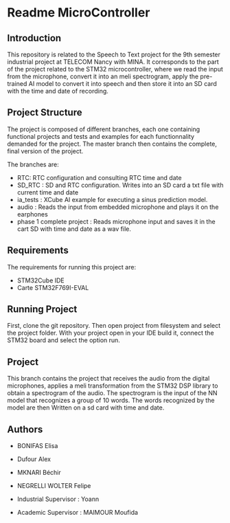 # Readme MicroController

## Introduction

This repository is related to the Speech to Text project for the 9th semester industrial project at TELECOM Nancy with MINA. It corresponds to the part of the project related to the STM32 microcontroller, where we read the input from the microphone, convert it into an meli spectrogram, apply the pre-trained AI model to convert it into speech and then store it into an SD card with the time and date of recording.

## Project Structure

The project is composed of different branches, each one containing functional projects and tests and examples for each functionnality demanded for the project. The master branch then contains the complete, final version of the project.

The branches are:

- RTC: RTC configuration and consulting RTC time and date
- SD_RTC : SD and RTC configuration. Writes into an SD card a txt file with current time and date
- ia_tests : XCube AI example for executing a sinus prediction model.
- audio : Reads the input from embedded microphone and plays it on the earphones
- phase 1 complete project : Reads microphone input and saves it in the cart SD with time and date as a wav file.

## Requirements

The requirements for running this project are:

- STM32Cube IDE
- Carte STM32F769I-EVAL

## Running Project

First, clone the git repository. Then open project from filesystem and select the project folder. With your project open in your IDE build it, connect the STM32 board and select the option run.

## Project

This branch contains the project that receives the audio from the digital microphones, applies a meli transformation from the STM32 DSP library to obtain a spectrogram of the audio. The spectrogram is the input of the NN model that recognizes a group of 10 words. The words recognized by the model are then Written on a sd card with time and date.

## Authors

- BONIFAS Elisa
- Dufour Alex
- MKNARI Béchir
- NEGRELLI WOLTER Felipe
  
- Industrial Supervisor : Yoann
- Academic Supervisor : MAIMOUR Moufida
